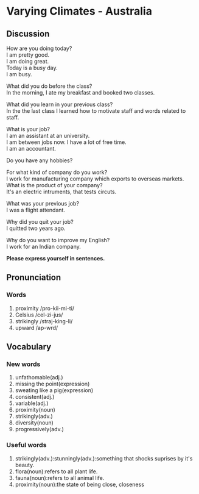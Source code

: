 # Varying Climates - Australia
## Discussion
How are you doing today?  
I am pretty good.  
I am doing great.  
Today is a busy day.  
I am busy.  

What did you do before the class?  
In the morning, I ate my breakfast and booked two classes.  

What did you learn in your previous class?  
In the the last class I learned how to motivate staff and words related to staff.  

What is your job?  
I am an assistant at an university.  
I am between jobs now. I have a lot of free time.  
I am an accountant.  

Do you have any hobbies?  


For what kind of company do you work?  
I work for manufacturing company which exports to overseas markets.  
What is the product of your company?  
It's an electric intruments, that tests circuts.  

What was your previous job?  
I was a flight attendant.  

Why did you quit your job?  
I quitted two years ago.  

Why do you want to improve my English?  
I work for an Indian company.  

**Please express yourself in sentences.**

## Pronunciation
### Words
1. proximity /pro-kii-mi-ti/
1. Celsius /cel-zi-jus/
1. strikingly /straj-king-li/
1. upward /ap-wrd/

## Vocabulary
### New words
1. unfathomable(adj.)
1. missing the point(expression)
1. sweating like a pig(expression)
1. consistent(adj.)
1. variable(adj.)
1. proximity(noun)
1. strikingly(adv.)
1. diversity(noun)
1. progressively(adv.)

### Useful words
1. strikingly(adv.):stunningly(adv.):something that shocks suprises by it's beauty.
1. flora(noun):refers to all plant life.
1. fauna(noun):refers to all animal life.
1. proximity(noun):the state of being close, closeness
